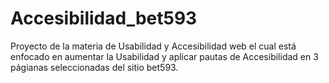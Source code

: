 # Accesibilidad_bet593
 Proyecto de la materia de Usabilidad y Accesibilidad web el cual está enfocado en aumentar la Usabilidad y aplicar pautas de Accesibilidad en 3 págianas seleccionadas del sitio bet593.
